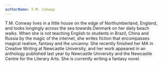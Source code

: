 ```yaml
---
authorName: T.M. Conway
---
```

T.M. Conway lives in a little house on the edge of Northumberland, England, and looks longingly across the sea towards Denmark on her daily beach walks. When she is not teaching English to students in Brazil, China and Russia by the magic of the internet, she writes fiction that encompasses magical realism, fantasy and the uncanny. She recently finished her MA in Creative Writing at Newcastle University, and her work appeared in an anthology published last year by Newcastle University and the Newcastle Centre for the Literary Arts. She is currently writing a fantasy novel.
